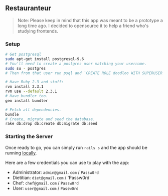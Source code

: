 ## Restauranteur

> Note: Please keep in mind that this app was meant to be a prototype a long time ago.
> I decided to opensource it to help a friend who's studying frontends.

### Setup

```bash
# Get postgresql
sudo apt-get install postgresql-9.6
# You'll need to create a postgres user matching your username.
sudo su - postgres
# Then from that user run psql and `CREATE ROLE doodloo WITH SUPERUSER LOGIN;`

# Have Ruby 2.3 and stuff:
rvm install 2.3.1
rvm use --default 2.3.1
# Have bundler too.
gem install bundler

# Fetch all dependencies.
bundle
# Create, migrate and seed the database.
rake db:drop db:create db:migrate db:seed
```

### Starting the Server

Once ready to go, you can simply run `rails s` and the app should be running
[locally](http://localhost:3000).

Here are a few credentials you can use to play with the app:

- Administrator: `admin@gmail.com` / `Passw0rd`
- Dietitian: `diet@gmail.com` / 'Passw0rd'
- Chef: `chef@gmail.com` / `Passw0rd`
- User: `user@gmail.com` / `Passw0rd`
